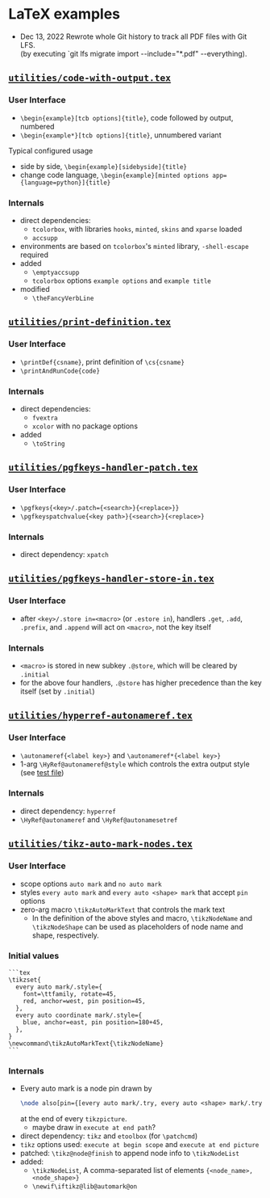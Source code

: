 # LaTeX examples

- Dec 13, 2022
    Rewrote whole Git history to track all PDF files with Git LFS.\
    (by executing `git lfs migrate import --include="*.pdf" --everything).

## [`utilities/code-with-output.tex`](utilities/code-with-output.tex)

### User Interface
 - `\begin{example}[tcb options]{title}`, code followed by output, numbered 
 - `\begin{example*}[tcb options]{title}`, unnumbered variant

Typical configured usage
 - side by side, `\begin{example}[sidebyside]{title}`
 - change code language, `\begin{example}[minted options app={language=python}]{title}`

### Internals
 - direct dependencies: 
   - `tcolorbox`, with libraries `hooks`, `minted`, `skins` and `xparse` loaded
   - `accsupp`
 - environments are based on `tcolorbox`'s  `minted` library, `-shell-escape` required
 - added
   - `\emptyaccsupp`
   - `tcolorbox` options `example options` and `example title`
 - modified
   - `\theFancyVerbLine`


## [`utilities/print-definition.tex`](utilities/print-definition.tex)

### User Interface
 - `\printDef{csname}`, print definition of `\cs{csname}`
 - `\printAndRunCode{code}`

### Internals
 - direct dependencies:
   - `fvextra`
   - `xcolor` with no package options
 - added
   - `\toString`


## [`utilities/pgfkeys-handler-patch.tex`](utilities/pgfkeys-handler-patch.tex)

### User Interface
 - `\pgfkeys{<key>/.patch={<search>}{<replace>}}`
 - `\pgfkeyspatchvalue{<key path>}{<search>}{<replace>}`

### Internals
 - direct dependency: `xpatch`


## [`utilities/pgfkeys-handler-store-in.tex`](utilities/pgfkeys-handler-store-in.tex)

### User Interface
 - after `<key>/.store in=<macro>` (or `.estore in`), handlers `.get`, `.add`, `.prefix`, and `.append` will act on `<macro>`, not the key itself

### Internals
 - `<macro>` is stored in new subkey `.@store`, which will be cleared by `.initial`
 - for the above four handlers, `.@store` has higher precedence than the key itself (set by `.initial`)


## [`utilities/hyperref-autonameref.tex`](utilities/hyperref-autonameref.tex)

### User Interface
  - `\autonameref{<label key>}` and `\autonameref*{<label key>}`
  - 1-arg `\HyRef@autonameref@style` which controls the extra output style (see [test file](test/hyperref-autonameref-test.tex))

### Internals
  - direct dependency: `hyperref`
  - `\HyRef@autonameref` and `\HyRef@autonamesetref`


## [`utilities/tikz-auto-mark-nodes.tex`](utilities/tikz-auto-mark-nodes.tex)

### User Interface
 - scope options `auto mark` and `no auto mark`
 - styles `every auto mark` and `every auto <shape> mark` that accept `pin` options
 - zero-arg macro `\tikzAutoMarkText` that controls the mark text
   - In the definition of the above styles and macro, `\tikzNodeName` and `\tikzNodeShape` can be used as placeholders of node name and shape, respectively.

### Initial values
    ```tex
    \tikzset{
      every auto mark/.style={
        font=\ttfamily, rotate=45,
        red, anchor=west, pin position=45,
      },
      every auto coordinate mark/.style={
        blue, anchor=east, pin position=180+45,
      },
    }
    \newcommand\tikzAutoMarkText{\tikzNodeName}
    ```

### Internals
 - Every auto mark is a node pin drawn by 
    ```tex
    \node also[pin={[every auto mark/.try, every auto <shape> mark/.try]{\tikzAutoMarkText}}] (\tikzNodeName);
    ```
    at the end of every `tikzpicture`.
    - maybe draw in `execute at end path`?
 - direct dependency: `tikz` and `etoolbox` (for `\patchcmd`)
 - `tikz` options used: `execute at begin scope` and `execute at end picture`
 - patched: `\tikz@node@finish` to append node info to `\tikzNodeList`
 - added:
    - `\tikzNodeList`, A comma-separated list of elements `{<node_name>, <node_shape>}`
    - `\newif\iftikz@lib@automark@on`